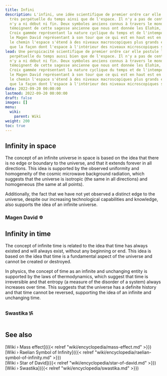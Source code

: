 ```yaml
---
title: Infini
description: L'infini, une idée scientifique de premier ordre car elle postule l'étendue
  très perpétuelle du temps ainsi que de l'espace. Il n'y a pas de centre comme il
  n'y a ni début ni fin. Deux symboles anciens connus à travers le monde et les âges
  témoignent de cette sagesse ancienne que nous ont donnée les Elohim, à savoir la
  Croix gammée représentant la nature cyclique du temps et de l'intemporalité, et
  le Magen David représentant à son tour que ce qui est en haut est en bas, signifiant
  le chemin l'espace s'étend à des niveaux macroscopiques plus grands est le même
  que la façon dont l'espace à l'intérieur des niveaux microscopiques se replie.
lead: Une perspicacité scientifique de premier ordre car elle postule l'étendue très
  perpétuelle du temps aussi bien que de l'espace. Il n'y a pas de centre comme il
  n'y a ni début ni fin. Deux symboles anciens connus à travers le monde et les âges
  témoignent de cette sagesse ancienne que nous ont donnée les Elohim, à savoir la
  Croix gammée représentant la nature cyclique du temps et de l'intemporalité, et
  le Magen David représentant à son tour que ce qui est en haut est en bas, signifiant
  le chemin l'espace s'étend à des niveaux macroscopiques plus grands est le même
  que la façon dont l'espace à l'intérieur des niveaux microscopiques se replie.
date: 2022-09-20 00:00:00
lastmod: 2022-09-20 00:00:00
draft: false
images: []
menu:
  wiki:
    parent: Wiki
weight: 200
toc: true
---
```


## Infinity in space

The concept of an infinite universe in space is based on the idea that there is no edge or boundary to the universe, and that it extends forever in all directions. This idea is supported by the observed uniformity and homogeneity of the cosmic microwave background radiation, which suggests that the universe is isotropic (the same in all directions) and homogeneous (the same at all points).

Additionally, the fact that we have not yet observed a distinct edge to the universe, despite our increasing technological capabilities and knowledge, also supports the idea of an infinite universe.

### Magen David ✡

## Infinity in time

The concept of infinite time is related to the idea that time has always existed and will always exist, without any beginning or end. This idea is based on the idea that time is a fundamental aspect of the universe and cannot be created or destroyed.

In physics, the concept of time as an infinite and unchanging entity is supported by the laws of thermodynamics, which suggest that time is irreversible and that entropy (a measure of the disorder of a system) always increases over time. This suggests that the universe has a definite history and that time cannot be reversed, supporting the idea of an infinite and unchanging time.

### Swastika ࿕

## See also

[Wiki › Mass effect]({{< relref "wiki/encyclopedia/mass-effect.md" >}})</br>
[Wiki › Raelian Symbol of Infinity]({{< relref "wiki/encyclopedia/raelian-symbol-of-infinity.md" >}})</br>
[Wiki › Star of David]({{< relref "wiki/encyclopedia/star-of-david.md" >}})</br>
[Wiki › Swastika]({{< relref "wiki/encyclopedia/swastika.md" >}})</br>